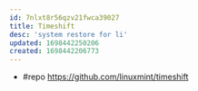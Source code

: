 ```yaml
---
id: 7nlxt8r56qzv21fwca39027
title: Timeshift
desc: 'system restore for li'
updated: 1698442250206
created: 1698442206773
---
```


- #repo https://github.com/linuxmint/timeshift